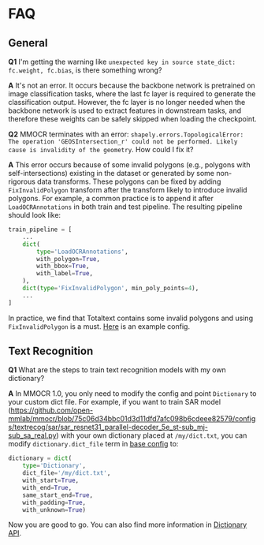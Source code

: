 # FAQ

## General

**Q1** I'm getting the warning like `unexpected key in source state_dict: fc.weight, fc.bias`, is there something wrong?

**A** It's not an error. It occurs because the backbone network is pretrained on image classification tasks, where the last fc layer is required to generate the classification output. However, the fc layer is no longer needed when the backbone network is used to extract features in downstream tasks, and therefore these weights can be safely skipped when loading the checkpoint.

**Q2** MMOCR terminates with an error: `shapely.errors.TopologicalError: The operation 'GEOSIntersection_r' could not be performed. Likely cause is invalidity of the geometry`. How could I fix it?

**A** This error occurs because of some invalid polygons (e.g., polygons with self-intersections) existing in the dataset or generated by some non-rigorous data transforms. These polygons can be fixed by adding `FixInvalidPolygon` transform after the transform likely to introduce invalid polygons. For example, a common practice is to append it after `LoadOCRAnnotations` in both train and test pipeline. The resulting pipeline should look like:

```python
train_pipeline = [
    ...
    dict(
        type='LoadOCRAnnotations',
        with_polygon=True,
        with_bbox=True,
        with_label=True,
    ),
    dict(type='FixInvalidPolygon', min_poly_points=4),
    ...
]
```

In practice, we find that Totaltext contains some invalid polygons and using `FixInvalidPolygon` is a must. [Here](https://github.com/open-mmlab/mmocr/blob/27b6a68586b9a040678fe083bcf60662ae1b9261/configs/textdet/dbnet/dbnet_resnet18_fpnc_1200e_totaltext.py) is an example config.

## Text Recognition

**Q1** What are the steps to train text recognition models with my own dictionary?

**A** In MMOCR 1.0, you only need to modify the config and point `Dictionary` to your custom dict file. For example, if you want to train SAR model (https://github.com/open-mmlab/mmocr/blob/75c06d34bbc01d3d11dfd7afc098b6cdeee82579/configs/textrecog/sar/sar_resnet31_parallel-decoder_5e_st-sub_mj-sub_sa_real.py) with your own dictionary placed at `/my/dict.txt`, you can modify `dictionary.dict_file` term in [base config](https://github.com/open-mmlab/mmocr/blob/75c06d34bbc01d3d11dfd7afc098b6cdeee82579/configs/textrecog/sar/_base_sar_resnet31_parallel-decoder.py#L1) to:

```python
dictionary = dict(
    type='Dictionary',
    dict_file='/my/dict.txt',
    with_start=True,
    with_end=True,
    same_start_end=True,
    with_padding=True,
    with_unknown=True)
```

Now you are good to go. You can also find more information in [Dictionary API](https://mmocr.readthedocs.io/en/dev-1.x/api/generated/mmocr.models.common.Dictionary.html#mmocr.models.common.Dictionary).
